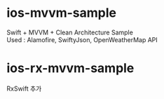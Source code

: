 # ios-mvvm-sample
Swift + MVVM + Clean Architecture Sample  
Used : Alamofire, SwiftyJson, OpenWeatherMap API

# ios-rx-mvvm-sample
RxSwift 추가
